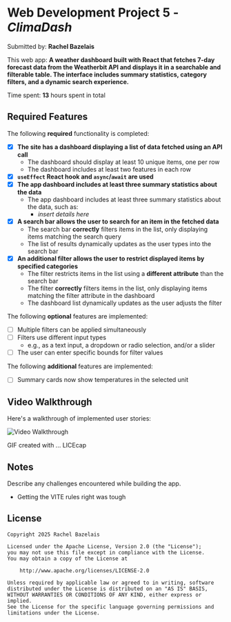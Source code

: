 # Web Development Project 5 - *ClimaDash*

Submitted by: **Rachel Bazelais**

This web app: **A weather dashboard built with React that fetches 7-day forecast data from the Weatherbit API and displays it in a searchable and filterable table. The interface includes summary statistics, category filters, and a dynamic search experience.**

Time spent: **13** hours spent in total

## Required Features

The following **required** functionality is completed:

- [X] **The site has a dashboard displaying a list of data fetched using an API call**
  - The dashboard should display at least 10 unique items, one per row
  - The dashboard includes at least two features in each row
- [X] **`useEffect` React hook and `async`/`await` are used**
- [X] **The app dashboard includes at least three summary statistics about the data**
  - The app dashboard includes at least three summary statistics about the data, such as:
    - *insert details here*
- [X] **A search bar allows the user to search for an item in the fetched data**
  - The search bar **correctly** filters items in the list, only displaying items matching the search query
  - The list of results dynamically updates as the user types into the search bar
- [X] **An additional filter allows the user to restrict displayed items by specified categories**
  - The filter restricts items in the list using a **different attribute** than the search bar 
  - The filter **correctly** filters items in the list, only displaying items matching the filter attribute in the dashboard
  - The dashboard list dynamically updates as the user adjusts the filter

The following **optional** features are implemented:

- [ ] Multiple filters can be applied simultaneously
- [ ] Filters use different input types
  - e.g., as a text input, a dropdown or radio selection, and/or a slider
- [ ] The user can enter specific bounds for filter values

The following **additional** features are implemented:

* [ ] Summary cards now show temperatures in the selected unit

## Video Walkthrough

Here's a walkthrough of implemented user stories:

![Video Walkthrough](https://submissions.us-east-1.linodeobjects.com/web102/Q-oH_35r.gif "Video Walkthrough")

GIF created with ... LICEcap

## Notes

Describe any challenges encountered while building the app.
- Getting the VITE rules right was tough

## License

    Copyright 2025 Rachel Bazelais

    Licensed under the Apache License, Version 2.0 (the "License");
    you may not use this file except in compliance with the License.
    You may obtain a copy of the License at

        http://www.apache.org/licenses/LICENSE-2.0

    Unless required by applicable law or agreed to in writing, software
    distributed under the License is distributed on an "AS IS" BASIS,
    WITHOUT WARRANTIES OR CONDITIONS OF ANY KIND, either express or implied.
    See the License for the specific language governing permissions and
    limitations under the License.